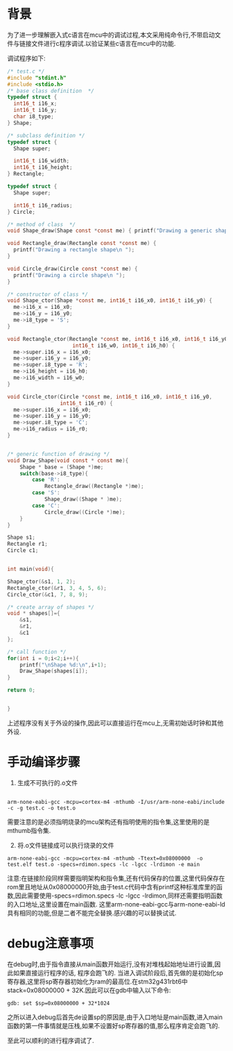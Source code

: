 # 背景
为了进一步理解嵌入式c语言在mcu中的调试过程,本文采用纯命令行,不带启动文件与链接文件进行c程序调试.以验证某些c语言在mcu中的功能.

调试程序如下:
```c
/* test.c */
#include "stdint.h"
#include <stdio.h>
/* base class definition  */
typedef struct {
  int16_t i16_x;
  int16_t i16_y;
  char i8_type;
} Shape;

/* subclass definition */
typedef struct {
  Shape super;

  int16_t i16_width;
  int16_t i16_height;
} Rectangle;

typedef struct {
  Shape super;

  int16_t i16_radius;
} Circle;

/* method of class  */
void Shape_draw(Shape const *const me) { printf("Drawing a generic shape\n "); }

void Rectangle_draw(Rectangle const *const me) {
  printf("Drawing a rectangle shape\n ");
}

void Circle_draw(Circle const *const me) {
  printf("Drawing a circle shape\n ");
}

/* constructor of class */
void Shape_ctor(Shape *const me, int16_t i16_x0, int16_t i16_y0) {
  me->i16_x = i16_x0;
  me->i16_y = i16_y0;
  me->i8_type = 'S';
}

void Rectangle_ctor(Rectangle *const me, int16_t i16_x0, int16_t i16_y0,
                     int16_t i16_w0, int16_t i16_h0) {
  me->super.i16_x = i16_x0;
  me->super.i16_y = i16_y0;
  me->super.i8_type = 'R';
  me->i16_height = i16_h0;
  me->i16_width = i16_w0;
}

void Circle_ctor(Circle *const me, int16_t i16_x0, int16_t i16_y0,
                 int16_t i16_r0) {
  me->super.i16_x = i16_x0;
  me->super.i16_y = i16_y0;
  me->super.i8_type = 'C';
  me->i16_radius = i16_r0;
}


/* generic function of drawing */
void Draw_Shape(void const * const me){
    Shape * base = (Shape *)me;
    switch(base->i8_type){
        case 'R':
            Rectangle_draw((Rectangle *)me);
        case 'S':
            Shape_draw((Shape * )me);
        case 'C':
            Circle_draw((Circle *)me);
    }
}

Shape s1;
Rectangle r1;
Circle c1;


int main(void){

Shape_ctor(&s1, 1, 2);
Rectangle_ctor(&r1, 3, 4, 5, 6);
Circle_ctor(&c1, 7, 8, 9);

/* create array of shapes */
void * shapes[]={
    &s1,
    &r1,
    &c1
};

/* call function */
for(int i = 0;i<2;i++){
    printf("\nShape %d:\n",i+1);
    Draw_Shape(shapes[i]);
}

return 0;


}


```

上述程序没有关于外设的操作,因此可以直接运行在mcu上,无需初始话时钟和其他外设.

# 手动编译步骤
1. 生成不可执行的.o文件
```shell

arm-none-eabi-gcc -mcpu=cortex-m4 -mthumb -I/usr/arm-none-eabi/include -c -g test.c -o test.o 
```
需要注意的是必须指明烧录的mcu架构还有指明使用的指令集,这里使用的是mthumb指令集.

2. 将.o文件链接成可以执行烧录的文件
```shell
arm-none-eabi-gcc -mcpu=cortex-m4 -mthumb -Ttext=0x08000000  -o test.elf test.o -specs=rdimon.specs -lc -lgcc -lrdimon -e main

```
注意:在链接阶段同样需要指明架构和指令集,还有代码保存的位置,这里代码保存在rom里且地址从0x08000000开始,由于test.c代码中含有printf这种标准库里的函数,因此需要使用-specs=rdimon.specs -lc -lgcc -lrdimon,同样还需要指明函数的入口地址,这里设置在main函数. 这里arm-none-eabi-gcc与arm-none-eabi-ld具有相同的功能,但是二者不能完全替换.感兴趣的可以替换试试.

# debug注意事项
在debug时,由于指令直接从main函数开始运行,没有对堆栈起始地址进行设置,因此如果直接运行程序的话, 程序会跑飞的. 当进入调试阶段后,首先做的是初始化sp寄存器,这里将sp寄存器初始化为ram的最高位.在stm32g431rbt6中stack=0x08000000 + 32K.因此可以在gdb中输入以下命令:
```shell
gdb: set $sp=0x08000000 + 32*1024
```
之所以进入debug后首先de设置sp的原因是,由于入口地址是main函数,进入main函数的第一件事情就是压栈,如果不设置好sp寄存器的值,那么程序肯定会跑飞的.

至此可以顺利的进行程序调试了.
